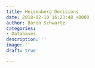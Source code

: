 ```yaml
---
title: Heisenberg Decisions
date: 2018-02-10 16:23:48 +0000
author: Baron Schwartz
categories:
- Databases
description: ''
image: ''
draft: true

---
```

